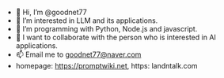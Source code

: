 - 👋 Hi, I’m @goodnet77
- 👀 I’m interested in LLM and its applications.
- 🌱 I’m programming with Python, Node.js and javascript.
- 💞️ I want to collaborate with the person who is interested in AI applications.
- 📫 Email me to goodnet77@naver.com
- homepage: https://promptwiki.net, https: landntalk.com

<!---
goodnet77/goodnet77 is a ✨ special ✨ repository because its `README.md` (this file) appears on your GitHub profile.
You can click the Preview link to take a look at your changes.
--->
